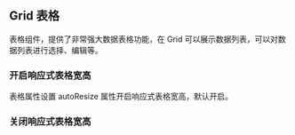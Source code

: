 <div class="demo-header">
<p class="overviewicon">
  <span class="wapi-list-form"/>
</p>

## Grid 表格

<nova-uxlink widget-name="Grid"></nova-uxlink>

表格组件，提供了非常强大数据表格功能，在 Grid 可以展示数据列表，可以对数据列表进行选择、编辑等。
</div>

### 开启响应式表格宽高

表格属性设置 autoResize 属性开启响应式表格宽高，默认开启。

<nova-demo-view link="grid/aui3-first-menu/adaptive-grid-width-height"></nova-demo-view>

### 关闭响应式表格宽高

<nova-demo-view link="grid/aui3-first-menu/adaptive-grid-off-width-height"></nova-demo-view>

<br>

